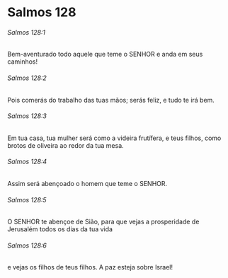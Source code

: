 # Salmos 128

###### Salmos 128:1

Bem-aventurado todo aquele que teme o SENHOR e anda em seus caminhos!

###### Salmos 128:2

Pois comerás do trabalho das tuas mãos; serás feliz, e tudo te irá bem.

###### Salmos 128:3

Em tua casa, tua mulher será como a videira frutífera, e teus filhos, como brotos de oliveira ao redor da tua mesa.

###### Salmos 128:4

Assim será abençoado o homem que teme o SENHOR.

###### Salmos 128:5

O SENHOR te abençoe de Sião, para que vejas a prosperidade de Jerusalém todos os dias da tua vida

###### Salmos 128:6

e vejas os filhos de teus filhos. A paz esteja sobre Israel!

